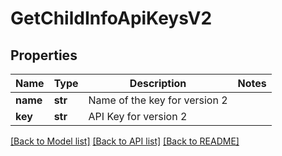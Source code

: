 # GetChildInfoApiKeysV2

## Properties
Name | Type | Description | Notes
------------ | ------------- | ------------- | -------------
**name** | **str** | Name of the key for version 2 | 
**key** | **str** | API Key for version 2 | 

[[Back to Model list]](../README.md#documentation-for-models) [[Back to API list]](../README.md#documentation-for-api-endpoints) [[Back to README]](../README.md)


